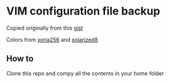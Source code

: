 # VIM configuration file backup

Copied originally from this [gist](https://gist.github.com/JeffreyWay/6753834)

Colors from [xoria256](http://www.vim.org/scripts/script.php?script_id=2140) and [solarized8](https://vimawesome.com/plugin/solarized-8)


## How to

Clone this repo and compy all the contents in your home folder
